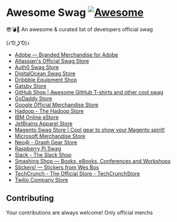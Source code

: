 # Awesome Swag [![Awesome](https://awesome.re/badge-flat.svg)](https://awesome.re)

😎💣🍟 An awesome & curated list of developers official swag 

(ง ͡ʘ ͜ʖ ͡ʘ)ง

* [Adobe — Branded Merchandise for Adobe](http://www.adobebrandedmerchandise.com/ "Adobe — Branded Merchandise for Adobe")
* [Atlassian's Official Swag Store](https://atlassian-swag.mybrightsites.com/ "Atlassian's Official Swag Store")
* [Auth0 Swag Store](https://shop.spreadshirt.com/Auth0/ "Auth0 Swag Store")
* [DigitalOcean Swag Store](https://store.digitalocean.com/doswag "DigitalOcean Swag Store")
* [Dribbble Equipment Shop](https://shop.dribbble.com/ "Dribbble Equipment Shop")
* [Gatsby Store](https://store.gatsbyjs.org/ "Gatsby Store")
* [GitHub Shop | Awesome GitHub T-shirts and other cool swag](https://github.myshopify.com/ "GitHub Shop | Awesome GitHub T-shirts and other cool swag")
* [GoDaddy Store](https://companystore.godaddy.net/ "GoDaddy Store")
* [Google Official Merchandise Store](https://shop.googlemerchandisestore.com/ "Google Official Merchandise Store")
* [Hadoop - The Hadoop Store](https://www.cafepress.com/hadoop "Hadoop - The Hadoop Store")
* [IBM Online eStore](https://logostore-globalid.us/ "IBM Online eStore")
* [JetBrains Apparel Store](https://www.ptxstore.com/jetbrains/ "JetBrains Apparel Store")
* [Magento Swag Store | Cool gear to show your Magento spirit!](https://swag.magento.com/ "Magento Swag Store | Cool gear to show your Magento spirit!")
* [Microsoft Merchandise Store](https://www.microsoftmerchandise.com/ "Microsoft Merchandise Store")
* [Neo4j - Graph Gear Store](https://stores.kotisdesign.com/graphgear/ "Neo4j") 
* [Raspberry Pi Swag](https://swag.raspberrypi.org/ "Raspberry Pi Swag")
* [Slack - The Slack Shop](https://slack-shop.myshopify.com/ "Slack - The Slack Shop")
* [Smashing Shop — Books, eBooks, Conferences and Workshops](https://shop.smashingmagazine.com/ "Smashing Shop — Books, eBooks, Conferences and Workshops")
* [Stickers! — Stickers from Wes Bos](https://bos.af/ "Stickers! — Stickers from Wes Bos")
* [TechCrunch - The Official Store - TechCrunchStore](https://techcrunchstore.myshopify.com/ "TechCrunch - The Official Store - TechCrunchStore")
* [Twilio Company Store](http://store.twilio.com/ "Twilio Company Store")

## Contributing

Your contributions are always welcome! Only official merchs
